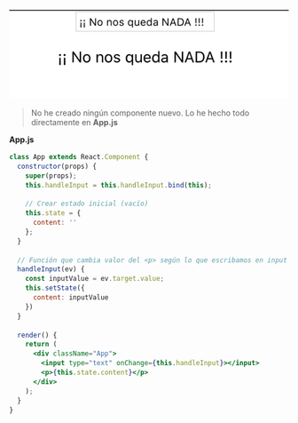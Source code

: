 ![image-20200723100532492](./image-20200723100532492.png)

> No he creado ningún componente nuevo. Lo he hecho todo directamente en **App.js**

**App.js**

```jsx
class App extends React.Component {
  constructor(props) {
    super(props);
    this.handleInput = this.handleInput.bind(this);

    // Crear estado inicial (vacío)
    this.state = {
      content: ''
    };
  }

  // Función que cambia valor del <p> según lo que escribamos en input
  handleInput(ev) {
    const inputValue = ev.target.value;
    this.setState({
      content: inputValue
    })
  }

  render() {
    return (
      <div className="App">
        <input type="text" onChange={this.handleInput}></input>
        <p>{this.state.content}</p>
      </div>
    );
  }
}
```

